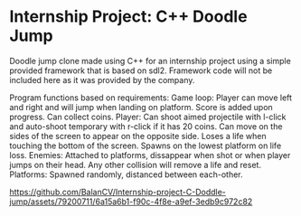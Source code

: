 # Internship Project: C++ Doodle Jump
Doodle jump clone made using C++ for an internship project using a simple provided framework that is based on sdl2.
Framework code will not be included here as it was provided by the company.

Program functions based on requirements:
Game loop: Player can move left and right and will jump when landing on platform. Score is added upon progress. Can collect coins.
Player: Can shoot aimed projectile with l-click and auto-shoot temporary with r-click if it has 20 coins. Can move on the sides of the screen to appear on the opposite side. Loses a life when touching the bottom of the screen. Spawns on the lowest platform on life loss.
Enemies: Attached to platforms, dissappear when shot or when player jumps on their head. Any other collision will remove a life and reset.
Platforms: Spawned randomly, distanced between each-other.




https://github.com/BalanCV/Internship-project-C-Doddle-jump/assets/79200711/6a15a6b1-f90c-4f8e-a9ef-3edb9c972c82

